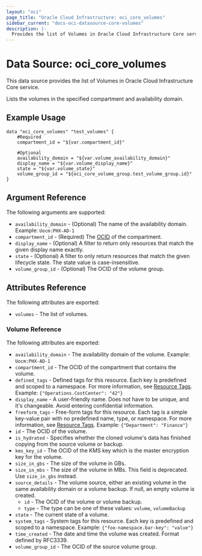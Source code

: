 ```yaml
---
layout: "oci"
page_title: "Oracle Cloud Infrastructure: oci_core_volumes"
sidebar_current: "docs-oci-datasource-core-volumes"
description: |-
  Provides the list of Volumes in Oracle Cloud Infrastructure Core service
---
```


# Data Source: oci_core_volumes
This data source provides the list of Volumes in Oracle Cloud Infrastructure Core service.

Lists the volumes in the specified compartment and availability domain.


## Example Usage

```hcl
data "oci_core_volumes" "test_volumes" {
	#Required
	compartment_id = "${var.compartment_id}"

	#Optional
	availability_domain = "${var.volume_availability_domain}"
	display_name = "${var.volume_display_name}"
	state = "${var.volume_state}"
	volume_group_id = "${oci_core_volume_group.test_volume_group.id}"
}
```

## Argument Reference

The following arguments are supported:

* `availability_domain` - (Optional) The name of the availability domain.  Example: `Uocm:PHX-AD-1` 
* `compartment_id` - (Required) The [OCID](https://docs.cloud.oracle.com/iaas/Content/General/Concepts/identifiers.htm) of the compartment.
* `display_name` - (Optional) A filter to return only resources that match the given display name exactly. 
* `state` - (Optional) A filter to only return resources that match the given lifecycle state.  The state value is case-insensitive. 
* `volume_group_id` - (Optional) The OCID of the volume group.


## Attributes Reference

The following attributes are exported:

* `volumes` - The list of volumes.

### Volume Reference

The following attributes are exported:

* `availability_domain` - The availability domain of the volume.  Example: `Uocm:PHX-AD-1` 
* `compartment_id` - The OCID of the compartment that contains the volume.
* `defined_tags` - Defined tags for this resource. Each key is predefined and scoped to a namespace. For more information, see [Resource Tags](https://docs.cloud.oracle.com/iaas/Content/General/Concepts/resourcetags.htm).  Example: `{"Operations.CostCenter": "42"}` 
* `display_name` - A user-friendly name. Does not have to be unique, and it's changeable. Avoid entering confidential information. 
* `freeform_tags` - Free-form tags for this resource. Each tag is a simple key-value pair with no predefined name, type, or namespace. For more information, see [Resource Tags](https://docs.cloud.oracle.com/iaas/Content/General/Concepts/resourcetags.htm).  Example: `{"Department": "Finance"}` 
* `id` - The OCID of the volume.
* `is_hydrated` - Specifies whether the cloned volume's data has finished copying from the source volume or backup.
* `kms_key_id` - The OCID of the KMS key which is the master encryption key for the volume.
* `size_in_gbs` - The size of the volume in GBs.
* `size_in_mbs` - The size of the volume in MBs. This field is deprecated. Use `size_in_gbs` instead.
* `source_details` - The volume source, either an existing volume in the same availability domain or a volume backup. If null, an empty volume is created. 
	* `id` - The OCID of the volume or volume backup.
	* `type` - The type can be one of these values: `volume`, `volumeBackup`
* `state` - The current state of a volume.
* `system_tags` - System tags for this resource. Each key is predefined and scoped to a namespace. Example: `{"foo-namespace.bar-key": "value"}` 
* `time_created` - The date and time the volume was created. Format defined by RFC3339.
* `volume_group_id` - The OCID of the source volume group.

